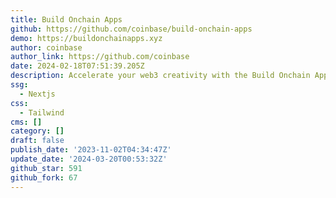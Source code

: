 ```yaml
---
title: Build Onchain Apps
github: https://github.com/coinbase/build-onchain-apps
demo: https://buildonchainapps.xyz
author: coinbase
author_link: https://github.com/coinbase
date: 2024-02-18T07:51:39.205Z
description: Accelerate your web3 creativity with the Build Onchain Apps Toolkit. ️
ssg:
  - Nextjs
css:
  - Tailwind
cms: []
category: []
draft: false
publish_date: '2023-11-02T04:34:47Z'
update_date: '2024-03-20T00:53:32Z'
github_star: 591
github_fork: 67
---
```

